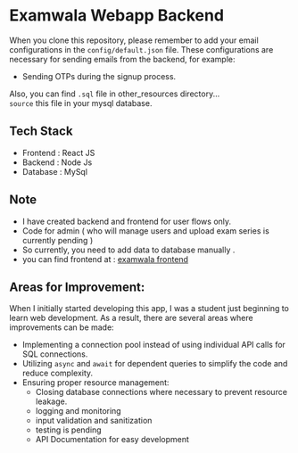 # Examwala Webapp Backend

When you clone this repository, please remember to add your email configurations in the `config/default.json` file. These configurations are necessary for sending emails from the backend, for example:  
- Sending OTPs during the signup process.  

Also, you can find `.sql` file in other_resources directory...  
`source` this file in your mysql database. 

## Tech Stack
- Frontend : React JS
- Backend : Node Js 
- Database : MySql

## Note
- I have created backend and frontend for user flows only.
- Code for admin ( who will manage users and upload exam series is currently pending )
- So currently, you need to add data to database manually .
- you can find frontend at : [examwala frontend](https://github.com/grvbng7/examwala_frontend)



## Areas for Improvement:
When I initially started developing this app, I was a student just beginning to learn web development. As a result, there are several areas where improvements can be made:

- Implementing a connection pool instead of using individual API calls for SQL connections.
- Utilizing `async` and `await` for dependent queries to simplify the code and reduce complexity.
- Ensuring proper resource management:
    - Closing database connections where necessary to prevent resource leakage.    
    - logging and monitoring 
    - input validation and sanitization
    - testing is pending 
    - API Documentation for easy development
